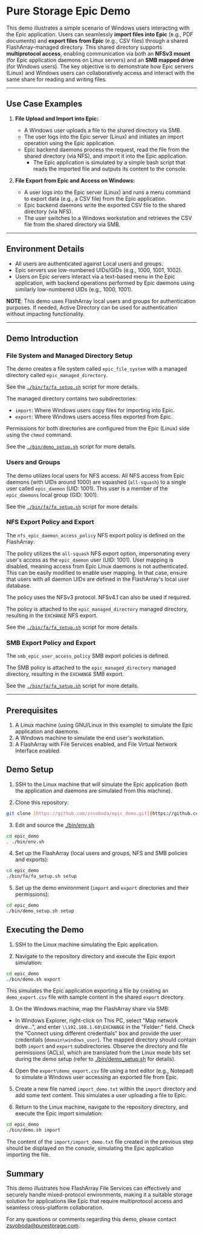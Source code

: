 # Pure Storage Epic Demo

This demo illustrates a simple scenario of Windows users interacting with the Epic application. Users can seamlessly **import files into Epic** (e.g., PDF documents) and **export files from Epic** (e.g., CSV files) through a shared FlashArray-managed directory. This shared directory supports **multiprotocol access**, enabling communication via both an **NFSv3 mount** (for Epic application daemons on Linux servers) and an **SMB mapped drive** (for Windows users). The key objective is to demonstrate how Epic servers (Linux) and Windows users can collaboratively access and interact with the same share for reading and writing files.

---

## Use Case Examples

1. **File Upload and Import into Epic:**
   - A Windows user uploads a file to the shared directory via SMB.
   - The user logs into the Epic server (Linux) and initiates an import operation using the Epic application.
   - Epic backend daemons process the request, read the file from the shared directory (via NFS), and import it into the Epic application.
     - The Epic application is simulated by a simple bash script that reads the imported file and outputs its content to the console.

2. **File Export from Epic and Access on Windows:**
   - A user logs into the Epic server (Linux) and runs a menu command to export data (e.g., a CSV file) from the Epic application.
   - Epic backend daemons write the exported CSV file to the shared directory (via NFS).
   - The user switches to a Windows workstation and retrieves the CSV file from the shared directory via SMB.

---

## Environment Details

- All users are authenticated against Local users and groups.
- Epic servers use low-numbered UIDs/GIDs (e.g., 1000, 1001, 1002).
- Users on Epic servers interact via a text-based menu in the Epic application, with backend operations performed by Epic daemons using similarly low-numbered UIDs (e.g., 1000, 1001).

**NOTE**: This demo uses FlashArray local users and groups for authentication purposes. If needed, Active Directory can be used for authentication without impacting functionality.

---

## Demo Introduction

### File System and Managed Directory Setup

The demo creates a file system called `epic_file_system` with a managed directory called `epic_managed_directory`.

See the [`./bin/fa/fa_setup.sh`](./bin/fa/fa_setup.sh) script for more details.

The managed directory contains two subdirectories:

- `import`: Where Windows users copy files for importing into Epic.
- `export`: Where Windows users access files exported from Epic.

Permissions for both directories are configured from the Epic (Linux) side using the `chmod` command.

See the [`./bin/demo_setup.sh`](./bin/demo_setup.sh) script for more details.

### Users and Groups

The demo utilizes local users for NFS access. All NFS access from Epic daemons (with UIDs around 1000) are squashed (`all-squash`) to a single user called `epic_daemon` (UID: 1001). This user is a member of the `epic_daemons` local group (GID: 1001).

See the [`./bin/fa/fa_setup.sh`](./bin/fa/fa_setup.sh) script for more details.

### NFS Export Policy and Export

The `nfs_epic_daemon_access_policy` NFS export policy is defined on the FlashArray:

The policy utilizes the `all-squash` NFS export option, impersonating every user's access as the `epic_daemon` user (UID: 1001). User mapping is disabled, meaning access from Epic Linux daemons is not authenticated. This can be easily modified to enable user mapping. In that case, ensure that users with all daemon UIDs are defined in the FlashArray's local user database.

The policy uses the NFSv3 protocol. NFSv4.1 can also be used if required.

The policy is attached to the `epic_managed_directory` managed directory, resulting in the `EXCHANGE` NFS export.

See the [`./bin/fa/fa_setup.sh`](./bin/fa/fa_setup.sh) script for more details.

### SMB Export Policy and Export

The `smb_epic_user_access_policy` SMB export policies is defined.

The SMB policy is attached to the `epic_managed_directory` managed directory, resulting in the `EXCHANGE` SMB export.

See the [`./bin/fa/fa_setup.sh`](./bin/fa/fa_setup.sh) script for more details.

---

## Prerequisites

1. A Linux machine (using GNU/Linux in this example) to simulate the Epic application and daemons.
2. A Windows machine to simulate the end user's workstation.
3. A FlashArray with File Services enabled, and File Virtual Network Interface enabled.

## Demo Setup

1. SSH to the Linux machine that will simulate the Epic application (both the application and daemons are simulated from this machine).

2. Clone this repository:

```bash
git clone [https://github.com/zsvoboda/epic_demo.git](https://github.com/zsvoboda/epic_demo.git)
```

3. Edit and source the [./bin/env.sh](./bin/env.sh)

```bash
cd epic_demo
. ./bin/env.sh
```

4. Set up the FlashArray (local users and groups, NFS and SMB policies and exports):

```bash
cd epic_demo
./bin/fa/fa_setup.sh setup
```

5. Set up the demo environment (`import` and `export` directories and their permissions):

```bash
cd epic_demo
./bin/demo_setup.sh setup
```

## Executing the Demo

1. SSH to the Linux machine simulating the Epic application.

2. Navigate to the repository directory and execute the Epic export simulation:

```bash
cd epic_demo
./bin/demo.sh export
```

This simulates the Epic application exporting a file by creating an `demo_export.csv` file with sample content in the shared `export` directory.

3. On the Windows machine, map the FlashArray share via SMB:

- In Windows Explorer, right-click on This PC, select "Map network drive...", and enter `\\192.168.1.60\EXCHANGE` in the "Folder:" field. Check the "Connect using different credentials" box and provide the user credentials (`domain\windows_user`). The mapped directory should contain both `import` and `export` subdirectories. Observe the directory and file permissions (ACLs), which are translated from the Linux mode bits set during the demo setup (refer to [./bin/demo_setup.sh](./bin/demo_setup.sh) for details).

4. Open the `export\demo_export.csv` file using a text editor (e.g., Notepad) to simulate a Windows user accessing an exported file from Epic.

5. Create a new file named `import_demo.txt` within the `import` directory and add some text content. This simulates a user uploading a file to Epic.

6. Return to the Linux machine, navigate to the repository directory, and execute the Epic import simulation:

```bash
cd epic_demo
./bin/demo.sh import
```

The content of the `import/import_demo.txt` file created in the previous step should be displayed on the console, simulating the Epic application importing the file.

## Summary
This demo illustrates how FlashArray File Services can effectively and securely handle mixed-protocol environments, making it a suitable storage solution for applications like Epic that require multiprotocol access and seamless cross-platform collaboration.

For any questions or comments regarding this demo, please contact zsvoboda@purestorage.com.
